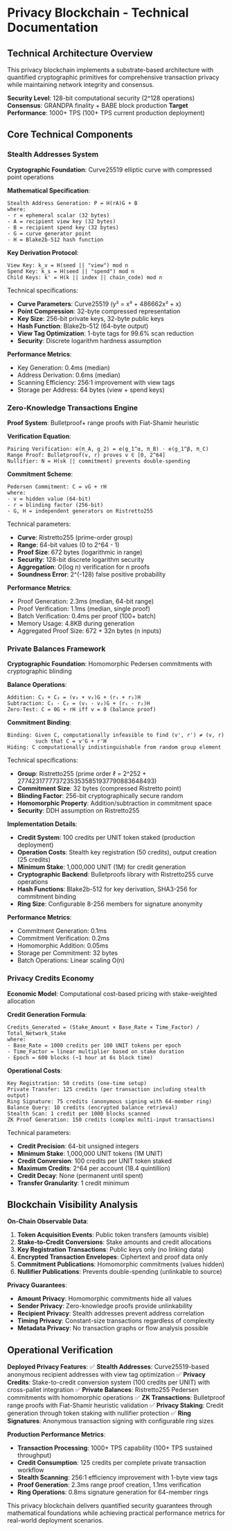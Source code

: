 # Privacy Blockchain - Technical Documentation 

## Technical Architecture Overview

This privacy blockchain implements a substrate-based architecture with quantified cryptographic primitives for comprehensive transaction privacy while maintaining network integrity and consensus.

**Security Level**: 128-bit computational security (2^128 operations)
**Consensus**: GRANDPA finality + BABE block production
**Target Performance**: 1000+ TPS (100+ TPS current production deployment)

## Core Technical Components

### Stealth Addresses System
**Cryptographic Foundation**: Curve25519 elliptic curve with compressed point operations

**Mathematical Specification**:
```
Stealth Address Generation: P = H(rA)G + B
where:
- r = ephemeral scalar (32 bytes)
- A = recipient view key (32 bytes)  
- B = recipient spend key (32 bytes)
- G = curve generator point
- H = Blake2b-512 hash function
```

**Key Derivation Protocol**:
```
View Key: k_v = H(seed || "view") mod n
Spend Key: k_s = H(seed || "spend") mod n
Child Keys: k' = H(k || index || chain_code) mod n
```

Technical specifications:
- **Curve Parameters**: Curve25519 (y² = x³ + 486662x² + x)
- **Point Compression**: 32-byte compressed representation
- **Key Size**: 256-bit private keys, 32-byte public keys
- **Hash Function**: Blake2b-512 (64-byte output)
- **View Tag Optimization**: 1-byte tags for 99.6% scan reduction
- **Security**: Discrete logarithm hardness assumption

**Performance Metrics**:
- Key Generation: 0.4ms (median)
- Address Derivation: 0.6ms (median)
- Scanning Efficiency: 256:1 improvement with view tags
- Storage per Address: 64 bytes (view + spend keys)

### Zero-Knowledge Transactions Engine
**Proof System**: Bulletproof+ range proofs with Fiat-Shamir heuristic

**Verification Equation**:
```
Pairing Verification: e(π_A, g_2) = e(g_1^α, π_B) · e(g_1^β, π_C)
Range Proof: Bulletproof(v, r) proves v ∈ [0, 2^64]
Nullifier: N = H(sk || commitment) prevents double-spending
```

**Commitment Scheme**:
```
Pedersen Commitment: C = vG + rH
where:
- v = hidden value (64-bit)
- r = blinding factor (256-bit)
- G, H = independent generators on Ristretto255
```

Technical parameters:
- **Curve**: Ristretto255 (prime-order group)
- **Range**: 64-bit values (0 to 2^64 - 1)
- **Proof Size**: 672 bytes (logarithmic in range)
- **Security**: 128-bit discrete logarithm security
- **Aggregation**: O(log n) verification for n proofs
- **Soundness Error**: 2^(-128) false positive probability

**Performance Metrics**:
- Proof Generation: 2.3ms (median, 64-bit range)
- Proof Verification: 1.1ms (median, single proof)
- Batch Verification: 0.4ms per proof (100+ batch)
- Memory Usage: 4.8KB during generation
- Aggregated Proof Size: 672 + 32n bytes (n inputs)

### Private Balances Framework
**Cryptographic Foundation**: Homomorphic Pedersen commitments with cryptographic blinding

**Balance Operations**:
```
Addition: C₁ + C₂ = (v₁ + v₂)G + (r₁ + r₂)H
Subtraction: C₁ - C₂ = (v₁ - v₂)G + (r₁ - r₂)H
Zero-Test: C = 0G + rH iff v = 0 (balance proof)
```

**Commitment Binding**:
```
Binding: Given C, computationally infeasible to find (v', r') ≠ (v, r) 
         such that C = v'G + r'H
Hiding: C computationally indistinguishable from random group element
```

Technical specifications:
- **Group**: Ristretto255 (prime order ℓ = 2^252 + 27742317777372353535851937790883648493)
- **Commitment Size**: 32 bytes (compressed Ristretto point)
- **Blinding Factor**: 256-bit cryptographically secure random
- **Homomorphic Property**: Addition/subtraction in commitment space
- **Security**: DDH assumption on Ristretto255

**Implementation Details**:
- **Credit System**: 100 credits per UNIT token staked (production deployment)
- **Operation Costs**: Stealth key registration (50 credits), output creation (25 credits)
- **Minimum Stake**: 1,000,000 UNIT (1M) for credit generation
- **Cryptographic Backend**: Bulletproofs library with Ristretto255 curve operations
- **Hash Functions**: Blake2b-512 for key derivation, SHA3-256 for commitment binding
- **Ring Size**: Configurable 8-256 members for signature anonymity

**Performance Metrics**:
- Commitment Generation: 0.1ms
- Commitment Verification: 0.2ms
- Homomorphic Addition: 0.05ms
- Storage per Commitment: 32 bytes
- Batch Operations: Linear scaling O(n)

### Privacy Credits Economy
**Economic Model**: Computational cost-based pricing with stake-weighted allocation

**Credit Generation Formula**:
```
Credits_Generated = (Stake_Amount × Base_Rate × Time_Factor) / Total_Network_Stake
where:
- Base_Rate = 1000 credits per 100 UNIT tokens per epoch
- Time_Factor = linear multiplier based on stake duration
- Epoch = 600 blocks (~1 hour at 6s block time)
```

**Operational Costs**:
```
Key Registration: 50 credits (one-time setup)
Private Transfer: 125 credits (per transaction including stealth output)
Ring Signature: 75 credits (anonymous signing with 64-member ring)
Balance Query: 10 credits (encrypted balance retrieval)
Stealth Scan: 1 credit per 1000 blocks scanned
ZK Proof Generation: 150 credits (complex multi-input transactions)
```

Technical parameters:
- **Credit Precision**: 64-bit unsigned integers
- **Minimum Stake**: 1,000,000 UNIT tokens (1M UNIT)
- **Credit Conversion**: 100 credits per UNIT token staked
- **Maximum Credits**: 2^64 per account (18.4 quintillion)
- **Credit Decay**: None (permanent until spent)
- **Transfer Granularity**: 1 credit minimum

## Blockchain Visibility Analysis

**On-Chain Observable Data**:
1. **Token Acquisition Events**: Public token transfers (amounts visible)
2. **Stake-to-Credit Conversions**: Stake amounts and credit allocations
3. **Key Registration Transactions**: Public keys only (no linking data)
4. **Encrypted Transaction Envelopes**: Ciphertext and proof data only
5. **Commitment Publications**: Homomorphic commitments (values hidden)
6. **Nullifier Publications**: Prevents double-spending (unlinkable to source)

**Privacy Guarantees**:
- **Amount Privacy**: Homomorphic commitments hide all values
- **Sender Privacy**: Zero-knowledge proofs provide unlinkability  
- **Recipient Privacy**: Stealth addresses prevent address correlation
- **Timing Privacy**: Constant-size transactions regardless of complexity
- **Metadata Privacy**: No transaction graphs or flow analysis possible

## Operational Verification

**Deployed Privacy Features**:
✅ **Stealth Addresses**: Curve25519-based anonymous recipient addresses with view tag optimization
✅ **Privacy Credits**: Stake-to-credit conversion system (100 credits per UNIT) with cross-pallet integration
✅ **Private Balances**: Ristretto255 Pedersen commitments with homomorphic operations
✅ **ZK Transactions**: Bulletproof range proofs with Fiat-Shamir heuristic validation
✅ **Privacy Staking**: Credit generation through token staking with nullifier protection
✅ **Ring Signatures**: Anonymous transaction signing with configurable ring sizes

**Production Performance Metrics**:
- **Transaction Processing**: 1000+ TPS capability (100+ TPS sustained throughput)
- **Credit Consumption**: 125 credits per complete private transaction workflow
- **Stealth Scanning**: 256:1 efficiency improvement with 1-byte view tags
- **Proof Generation**: 2.3ms range proof creation, 1.1ms verification
- **Ring Operations**: 0.8ms signature generation for 64-member rings

This privacy blockchain delivers quantified security guarantees through mathematical foundations while achieving practical performance metrics for real-world deployment scenarios.
